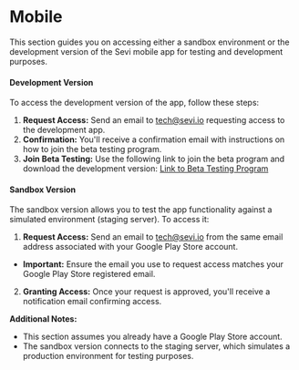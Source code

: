 
# Mobile

This section guides you on accessing either a sandbox environment or the development version of the Sevi mobile app for testing and development purposes.

#### **Development Version**

To access the development version of the app, follow these steps:

1. **Request Access:** Send an email to tech@sevi.io requesting access to the development app.
2. **Confirmation:** You'll receive a confirmation email with instructions on how to join the beta testing program.
3. **Join Beta Testing:** Use the following link to join the beta program and download the development version:
   [Link to Beta Testing Program](https://play.google.com/apps/internaltest/4700942886229355838)

#### **Sandbox Version**

The sandbox version allows you to test the app functionality against a simulated environment (staging server). To access it:

1. **Request Access:** Send an email to tech@sevi.io from the same email address associated with your Google Play Store account.

* **Important:** Ensure the email you use to request access matches your Google Play Store registered email.

2. **Granting Access:** Once your request is approved, you'll receive a notification email confirming access.


**Additional Notes:**

* This section assumes you already have a Google Play Store account.
* The sandbox version connects to the staging server, which simulates a production environment for testing purposes.
